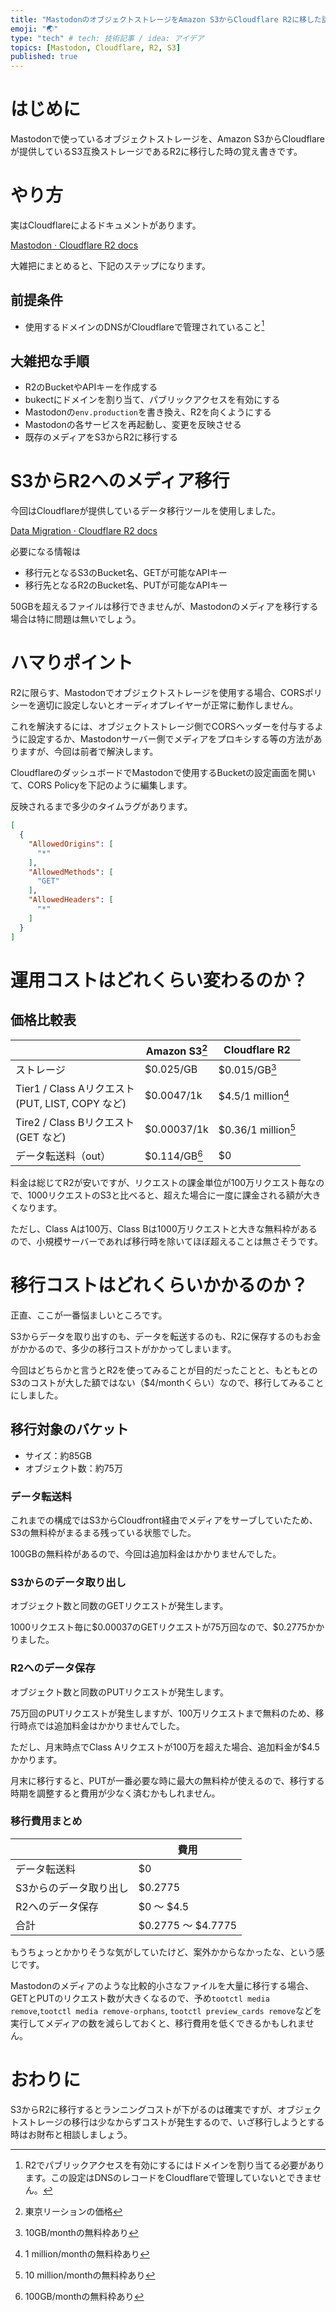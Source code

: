 ```yaml
---
title: "MastodonのオブジェクトストレージをAmazon S3からCloudflare R2に移した話"
emoji: "🌏"
type: "tech" # tech: 技術記事 / idea: アイデア
topics: [Mastodon, Cloudflare, R2, S3]
published: true
---
```


# はじめに

Mastodonで使っているオブジェクトストレージを、Amazon S3からCloudflareが提供しているS3互換ストレージであるR2に移行した時の覚え書きです。

# やり方

実はCloudflareによるドキュメントがあります。

[Mastodon · Cloudflare R2 docs](https://developers.cloudflare.com/r2/examples/mastodon/)

大雑把にまとめると、下記のステップになります。

## 前提条件

- 使用するドメインのDNSがCloudflareで管理されていること[^1]
  [^1]:R2でパブリックアクセスを有効にするにはドメインを割り当てる必要があります。この設定はDNSのレコードをCloudflareで管理していないとできません。

## 大雑把な手順

- R2のBucketやAPIキーを作成する
- bukectにドメインを割り当て、パブリックアクセスを有効にする
- Mastodonの`env.production`を書き換え、R2を向くようにする
- Mastodonの各サービスを再起動し、変更を反映させる
- 既存のメディアをS3からR2に移行する

# S3からR2へのメディア移行

今回はCloudflareが提供しているデータ移行ツールを使用しました。

[Data Migration · Cloudflare R2 docs](https://developers.cloudflare.com/r2/data-migration/)

必要になる情報は

- 移行元となるS3のBucket名、GETが可能なAPIキー
- 移行先となるR2のBucket名、PUTが可能なAPIキー

50GBを超えるファイルは移行できませんが、Mastodonのメディアを移行する場合は特に問題は無いでしょう。

# ハマりポイント

R2に限らす、Mastodonでオブジェクトストレージを使用する場合、CORSポリシーを適切に設定しないとオーディオプレイヤーが正常に動作しません。

これを解決するには、オブジェクトストレージ側でCORSヘッダーを付与するように設定するか、Mastodonサーバー側でメディアをプロキシする等の方法がありますが、今回は前者で解決します。

CloudflareのダッシュボードでMastodonで使用するBucketの設定画面を開いて、CORS Policyを下記のように編集します。

反映されるまで多少のタイムラグがあります。

```json
[
  {
    "AllowedOrigins": [
      "*"
    ],
    "AllowedMethods": [
      "GET"
    ],
    "AllowedHeaders": [
      "*"
    ]
  }
]
```

# 運用コストはどれくらい変わるのか？

## 価格比較表

|                                                       | Amazon S3[^2] | Cloudflare R2       |
| ----------------------------------------------------- | ------------- | ------------------- |
| ストレージ                                            | $0.025/GB     | $0.015/GB[^3]       |
| Tier1 / Class Aリクエスト<br />(PUT, LIST, COPY など) | $0.0047/1k    | $4.5/1 million[^4]  |
| Tire2 / Class Bリクエスト<br />(GET など)             | $0.00037/1k   | $0.36/1 million[^5] |
| データ転送料（out）                                   | $0.114/GB[^6] | $0                  |

[^2]:東京リーションの価格
[^3]:10GB/monthの無料枠あり
[^4]:1 million/monthの無料枠あり
[^5]:10 million/monthの無料枠あり
[^6]:100GB/monthの無料枠あり

料金は総じてR2が安いですが、リクエストの課金単位が100万リクエスト毎なので、1000リクエストのS3と比べると、超えた場合に一度に課金される額が大きくなります。

ただし、Class Aは100万、Class Bは1000万リクエストと大きな無料枠があるので、小規模サーバーであれば移行時を除いてほぼ超えることは無さそうです。

# 移行コストはどれくらいかかるのか？

正直、ここが一番悩ましいところです。

S3からデータを取り出すのも、データを転送するのも、R2に保存するのもお金がかかるので、多少の移行コストがかかってしまいます。

今回はどちらかと言うとR2を使ってみることが目的だったことと、もともとのS3のコストが大した額ではない（$4/monthくらい）なので、移行してみることにしました。

## 移行対象のバケット

- サイズ：約85GB
- オブジェクト数：約75万

### データ転送料

これまでの構成ではS3からCloudfront経由でメディアをサーブしていたため、S3の無料枠がまるまる残っている状態でした。

100GBの無料枠があるので、今回は追加料金はかかりませんでした。

### S3からのデータ取り出し

オブジェクト数と同数のGETリクエストが発生します。

1000リクエスト毎に\$0.00037のGETリクエストが75万回なので、\$0.2775かかりました。

### R2へのデータ保存

オブジェクト数と同数のPUTリクエストが発生します。

75万回のPUTリクエストが発生しますが、100万リクエストまで無料のため、移行時点では追加料金はかかりませんでした。

ただし、月末時点でClass Aリクエストが100万を超えた場合、追加料金が\$4.5かかります。

月末に移行すると、PUTが一番必要な時に最大の無料枠が使えるので、移行する時期を調整すると費用が少なく済むかもしれません。

### 移行費用まとめ

|                        | 費用                 |
| ---------------------- | -------------------- |
| データ転送料           | \$0                  |
| S3からのデータ取り出し | \$0.2775             |
| R2へのデータ保存       | \$0 〜 \$4.5         |
| 合計                   | \$0.2775 〜 \$4.7775 |

もうちょっとかかりそうな気がしていたけど、案外かからなかったな、という感じです。

Mastodonのメディアのような比較的小さなファイルを大量に移行する場合、GETとPUTのリクエスト数が大きくなるので、予め`tootctl media remove`,`tootctl media remove-orphans`, `tootctl preview_cards remove`などを実行してメディアの数を減らしておくと、移行費用を低くできるかもしれません。

# おわりに

S3からR2に移行するとランニングコストが下がるのは確実ですが、オブジェクトストレージの移行は少なからずコストが発生するので、いざ移行しようとする時はお財布と相談しましょう。
